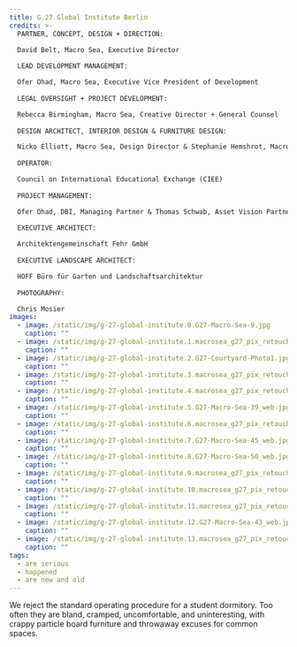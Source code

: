 ```yaml
---
title: G.27 Global Institute Berlin
credits: >-
  PARTNER, CONCEPT, DESIGN + DIRECTION:  

  David Belt, Macro Sea, Executive Director  
    
  LEAD DEVELOPMENT MANAGEMENT:  

  Ofer Ohad, Macro Sea, Executive Vice President of Development  
    
  LEGAL OVERSIGHT + PROJECT DEVELOPMENT:  

  Rebecca Birmingham, Macro Sea, Creative Director + General Counsel  
    
  DESIGN ARCHITECT, INTERIOR DESIGN & FURNITURE DESIGN:  

  Nicko Elliott, Macro Sea, Design Director & Stephanie Hemshrot, Macro Sea, Project Manager  
    
  OPERATOR:  

  Council on International Educational Exchange (CIEE)  
    
  PROJECT MANAGEMENT:  

  Ofer Ohad, DBI, Managing Partner & Thomas Schwab, Asset Vision Partner, Managing Principal  
    
  EXECUTIVE ARCHITECT:  

  Architektengemeinschaft Fehr GmbH  
    
  EXECUTIVE LANDSCAPE ARCHITECT:  

  HOFF Büro für Garten und Landschaftsarchitektur  
    
  PHOTOGRAPHY:  

  Chris Mosier
images:
  - image: /static/img/g-27-global-institute.0.G27-Macro-Sea-9.jpg
    caption: ""
  - image: /static/img/g-27-global-institute.1.macrosea_g27_pix_retouch_edit_cwmosier-8-of-38.jpg
    caption: ""
  - image: /static/img/g-27-global-institute.2.G27-Courtyard-Photo1.jpg
    caption: ""
  - image: /static/img/g-27-global-institute.3.macrosea_g27_pix_retouch_edit_cwmosier-22-of-38-website-test.jpg
    caption: ""
  - image: /static/img/g-27-global-institute.4.macrosea_g27_pix_retouch_edit_cwmosier-19-of-38-website-test.jpg
    caption: ""
  - image: /static/img/g-27-global-institute.5.G27-Macro-Sea-39_web.jpg
    caption: ""
  - image: /static/img/g-27-global-institute.6.macrosea_g27_pix_retouch_edit_cwmosier-11-of-38-website-test.jpg
    caption: ""
  - image: /static/img/g-27-global-institute.7.G27-Macro-Sea-45_web.jpg
    caption: ""
  - image: /static/img/g-27-global-institute.8.G27-Macro-Sea-50_web.jpg
    caption: ""
  - image: /static/img/g-27-global-institute.9.macrosea_g27_pix_retouch_edit_cwmosier-16-of-38-website-test.jpg
    caption: ""
  - image: /static/img/g-27-global-institute.10.macrosea_g27_pix_retouch_edit_cwmosier-33-of-38-website-test.jpg
    caption: ""
  - image: /static/img/g-27-global-institute.11.macrosea_g27_pix_retouch_edit_cwmosier-30-of-38-website-test.jpg
    caption: ""
  - image: /static/img/g-27-global-institute.12.G27-Macro-Sea-43_web.jpg
    caption: ""
  - image: /static/img/g-27-global-institute.13.macrosea_g27_pix_retouch_edit_cwmosier-31-of-38-website-test.jpg
    caption: ""
tags:
  - are serious
  - happened
  - are new and old
---
```

We reject the standard operating procedure for a student dormitory. Too often they are bland, cramped, uncomfortable, and uninteresting, with crappy particle board furniture and throwaway excuses for common spaces.
